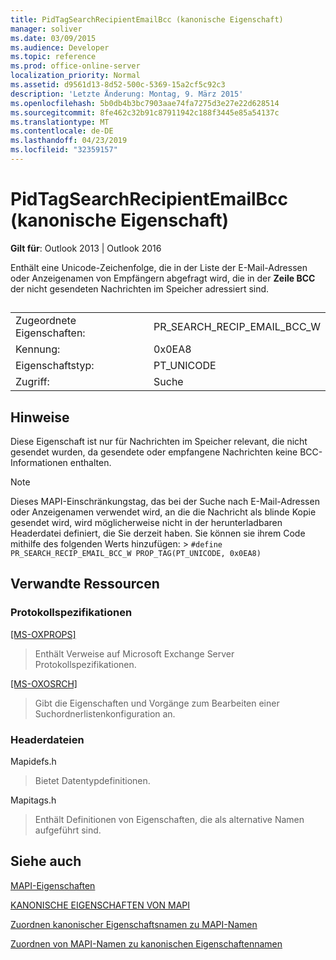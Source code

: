 ```yaml
---
title: PidTagSearchRecipientEmailBcc (kanonische Eigenschaft)
manager: soliver
ms.date: 03/09/2015
ms.audience: Developer
ms.topic: reference
ms.prod: office-online-server
localization_priority: Normal
ms.assetid: d9561d13-8d52-500c-5369-15a2cf5c92c3
description: 'Letzte Änderung: Montag, 9. März 2015'
ms.openlocfilehash: 5b0db4b3bc7903aae74fa7275d3e27e22d628514
ms.sourcegitcommit: 8fe462c32b91c87911942c188f3445e85a54137c
ms.translationtype: MT
ms.contentlocale: de-DE
ms.lasthandoff: 04/23/2019
ms.locfileid: "32359157"
---
```

# <a name="pidtagsearchrecipientemailbcc-canonical-property"></a>PidTagSearchRecipientEmailBcc (kanonische Eigenschaft)

  
  
**Gilt für**: Outlook 2013 | Outlook 2016 
  
Enthält eine Unicode-Zeichenfolge, die in der Liste der E-Mail-Adressen oder Anzeigenamen von Empfängern abgefragt wird, die in der **Zeile BCC** der nicht gesendeten Nachrichten im Speicher adressiert sind. 
  
## 

|||
|:-----|:-----|
|Zugeordnete Eigenschaften:  <br/> |PR_SEARCH_RECIP_EMAIL_BCC_W  <br/> |
|Kennung:  <br/> |0x0EA8  <br/> |
|Eigenschaftstyp:  <br/> |PT_UNICODE  <br/> |
|Zugriff:  <br/> |Suche  <br/> |
   
## <a name="remarks"></a>Hinweise

Diese Eigenschaft ist nur für Nachrichten im Speicher relevant, die nicht gesendet wurden, da gesendete oder empfangene Nachrichten keine BCC-Informationen enthalten.
  
> [!NOTE]
> Dieses MAPI-Einschränkungstag, das bei der Suche nach E-Mail-Adressen oder Anzeigenamen verwendet wird, an die die Nachricht als blinde Kopie gesendet wird, wird möglicherweise nicht in der herunterladbaren Headerdatei definiert, die Sie derzeit haben. Sie können sie ihrem Code mithilfe des folgenden Werts hinzufügen: >  `#define PR_SEARCH_RECIP_EMAIL_BCC_W PROP_TAG(PT_UNICODE, 0x0EA8)`
  
## <a name="related-resources"></a>Verwandte Ressourcen

### <a name="protocol-specifications"></a>Protokollspezifikationen

[[MS-OXPROPS]](https://msdn.microsoft.com/library/f6ab1613-aefe-447d-a49c-18217230b148%28Office.15%29.aspx)
  
> Enthält Verweise auf Microsoft Exchange Server Protokollspezifikationen.
    
[[MS-OXOSRCH]](https://msdn.microsoft.com/library/c72e49b8-78c7-4483-ad65-e46e9133673b%28Office.15%29.aspx)
  
> Gibt die Eigenschaften und Vorgänge zum Bearbeiten einer Suchordnerlistenkonfiguration an.
    
### <a name="header-files"></a>Headerdateien

Mapidefs.h
  
> Bietet Datentypdefinitionen.
    
Mapitags.h
  
> Enthält Definitionen von Eigenschaften, die als alternative Namen aufgeführt sind.
    
## <a name="see-also"></a>Siehe auch



[MAPI-Eigenschaften](mapi-properties.md)
  
[KANONISCHE EIGENSCHAFTEN VON MAPI](mapi-canonical-properties.md)
  
[Zuordnen kanonischer Eigenschaftsnamen zu MAPI-Namen](mapping-canonical-property-names-to-mapi-names.md)
  
[Zuordnen von MAPI-Namen zu kanonischen Eigenschaftennamen](mapping-mapi-names-to-canonical-property-names.md)

